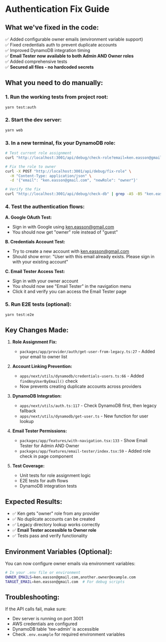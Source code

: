 # Authentication Fix Guide

## What we've fixed in the code:
✅ Added configurable owner emails (environment variable support)  
✅ Fixed credentials auth to prevent duplicate accounts  
✅ Improved DynamoDB integration timing  
✅ **Email Tester now available to both Admin AND Owner roles**  
✅ Added comprehensive tests  
✅ **Secured all files - no hardcoded secrets**

## What you need to do manually:

### 1. Run the working tests from project root:
```bash
yarn test:auth
```

### 2. Start the dev server:
```bash
yarn web
```

### 3. In a new terminal, fix your DynamoDB role:
```bash
# Test current role assignment
curl "http://localhost:3001/api/debug/check-role?email=ken.easson@gmail.com"

# Fix the role to owner
curl -X POST "http://localhost:3001/api/debug/fix-role" \
  -H "Content-Type: application/json" \
  -d '{"email": "ken.easson@gmail.com", "newRole": "owner"}'

# Verify the fix
curl "http://localhost:3001/api/debug/check-db" | grep -A5 -B5 "ken.easson@gmail.com"
```

### 4. Test the authentication flows:

**A. Google OAuth Test:**
- Sign in with Google using ken.easson@gmail.com
- You should now get "owner" role instead of "guest"

**B. Credentials Account Test:**
- Try to create a new account with ken.easson@gmail.com
- Should show error: "User with this email already exists. Please sign in with your existing account"

**C. Email Tester Access Test:**
- Sign in with your owner account
- You should now see "Email Tester" in the navigation menu
- Click it and verify you can access the Email Tester page

### 5. Run E2E tests (optional):
```bash
yarn test:e2e
```

## Key Changes Made:

1. **Role Assignment Fix:**
   - `packages/app/provider/auth/get-user-from-legacy.ts:27` - Added your email to owner list

2. **Account Linking Prevention:**
   - `apps/next/utils/dynamodb/credentials-users.ts:66` - Added `findAnyUserByEmail()` check
   - Now prevents creating duplicate accounts across providers

3. **DynamoDB Integration:**
   - `apps/next/utils/auth.ts:117` - Check DynamoDB first, then legacy fallback
   - `apps/next/utils/dynamodb/get-user.ts` - New function for user lookup

4. **Email Tester Permissions:**
   - `packages/app/features/with-navigation.tsx:133` - Show Email Tester for Admin AND Owner
   - `packages/app/features/email-tester/index.tsx:59` - Added role check in page component

5. **Test Coverage:**
   - Unit tests for role assignment logic
   - E2E tests for auth flows
   - DynamoDB integration tests

## Expected Results:
- ✅ Ken gets "owner" role from any provider
- ✅ No duplicate accounts can be created
- ✅ Legacy directory lookup works correctly
- ✅ **Email Tester accessible to Owner role**
- ✅ Tests pass and verify functionality

## Environment Variables (Optional):
You can now configure owner emails via environment variables:
```bash
# In your .env file or environment
OWNER_EMAILS=ken.easson@gmail.com,another.owner@example.com
TARGET_EMAIL=ken.easson@gmail.com  # For debug scripts
```

## Troubleshooting:
If the API calls fail, make sure:
- Dev server is running on port 3001
- AWS credentials are configured  
- DynamoDB table 'tee-admin' is accessible
- Check `.env.example` for required environment variables